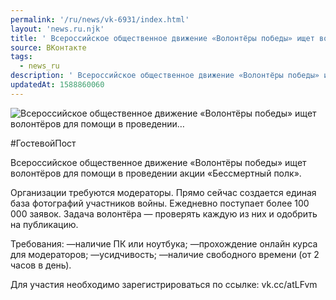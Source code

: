 ```yaml
---
permalink: '/ru/news/vk-6931/index.html'
layout: 'news.ru.njk'
title: ' Всероссийское общественное движение «Волонтёры победы» ищет волонтёров для помощи в проведении…'
source: ВКонтакте
tags:
  - news_ru
description: ' Всероссийское общественное движение «Волонтёры победы» ищет волонтёров для помощи в проведении…'
updatedAt: 1588860060
---
```

![ Всероссийское общественное движение «Волонтёры победы» ищет волонтёров для помощи в проведении…](https://sun9-34.userapi.com/impg/HiIzZGBHtAE5X0xyepaKGqUnYlQllrRRAoVrtA/jIAYHejk-Ew.jpg?size=1280x720&quality=96&sign=a228f4e578cad1f29cbca67b0ba87eb1&c_uniq_tag=ifapS2um-f0VRnvNM2v2FqlNg3S-AGPySgNM0v_RQ4k&type=album)

#ГостевойПост

Всероссийское общественное движение «Волонтёры победы» ищет волонтёров для помощи в проведении акции «Бессмертный полк».

Организации требуются модераторы. Прямо сейчас создается единая база фотографий участников войны. Ежедневно поступает более 100 000 заявок. Задача волонтёра — проверять каждую из них и одобрить на публикацию.

Требования:
—наличие ПК или ноутбука;
—прохождение онлайн курса для модераторов;
—усидчивость;
—наличие свободного времени (от 2 часов в день).

Для участия необходимо зарегистрироваться по ссылке: vk.cc/atLFvm
